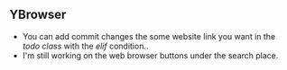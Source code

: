 ## YBrowser

- You can add commit changes the some website link you want in the *todo class* with the *elif* condition..                                              
- I'm still working on the web browser buttons under the search place.
